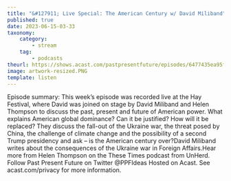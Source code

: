 ```yaml
---
title: "&#127911; Live Special: The American Century w/ David Miliband"
published: true
date: 2023-06-15-03-33
taxonomy:
    category:
        - stream
    tag:
        - podcasts
theurl: https://shows.acast.com/pastpresentfuture/episodes/6477435ea95f1f00112ceccc
image: artwork-resized.PNG
template: listen
---
```


Episode summary: This week&rsquo;s episode was recorded live at the Hay Festival, where David was joined on stage by David Miliband and Helen Thompson to discuss the past, present and future of American power. What explains American global dominance? Can it be justified? How will it be replaced? They discuss the fall-out of the Ukraine war, the threat posed by China, the challenge of climate change and the possibility of a second Trump presidency and ask &ndash; is the American century over?David Miliband writes about the consequences of the Ukraine war in Foreign Affairs.Hear more from Helen Thompson on the These Times podcast from UnHerd. Follow Past Present Future on Twitter @PPFIdeas Hosted on Acast. See acast.com/privacy for more information.
